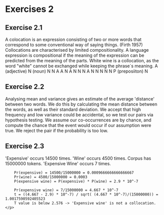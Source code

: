 <h1>Exercises 2</h1>
<section>
    <h2>Exercise 2.1</h2>
    <p>
        A colocation is an expression consisting of two or more words that correspond to some conventional way of saying things. (Firth 1957)
        Collocations are characterised by limited compositionality. A language expression is compositional if the meaning of the expression can be predicted from the meaning of the parts.
        White wine is a collocation, as the word "white" cannot be exchanged while keeping the phrase`s meaning.
        A (adjective) N (noun)
        N N
        A A N
        A N N
        N A N
        N N N
        N P (preposiiton) N
    </p>
</section>
<section>
    <h2>Exercise 2.2</h2>
    <p>
        Analysing mean and variance gives an estimate of the average 'distance' between two words. We do this by calculating the mean distance between the words, as well as their standard deviation. We accept that high frequency and low variance could be accidental, so we test our pairs via hypothesis testing. We assume our co-occurrences are by chance, and compute the chance that the event would occur if our assumption were true. We reject the pair if the probability is too low. 
    </p>
</section>
<section>
    <h2>Exercise 2.3</h2>
    <p>
        'Expensive' occurs 14500 times.
        'Wine' occurs 4500 times.
        Corpus has 15000000 tokens.
        'Expensive Wine' occurs 7 times.

        Pr(expensive) = 14500/15000000 = 0.0009666666666666667
        Pr(wine) = 4500/15000000 = 0.0003
        P(expensive wine) = P(expensive) * P(wine) = 2.9 * 10^-7

        Pr(expensive wine) = 7/15000000 = 4.667 * 10^-7
        t = ((4.667 - 2.9) * 10^-7) / sqrt( (4.667 * 10^-7)/(15000000)) = 1.0017590592405523
        T value is below 2.576 -> 'Expensive wine' is not a collocation.
    </p>
</section>
